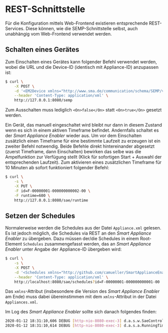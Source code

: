 # REST-Schnittstelle
Für die Konfiguration mittels Web-Frontend existieren entsprechende REST-Services. Diese können, wie die SEMP-Schnittstelle selbst, auch unabhängig vom Web-Frontend verwendet werden.

## Schalten eines Gerätes
Zum Einschalten eines Gerätes kann folgender Befehl verwendet werden, wobei die URL und die Device-ID (identisch mit Appliance-ID) anzupassen ist:

```bash
$ curl \
    -X POST \
    -d '<EM2Device xmlns="http://www.sma.de/communication/schema/SEMP/v1"><DeviceControl><DeviceId>F-00000001-000000000002-00</DeviceId><On>true</On></DeviceControl></EM2Device>' \
    --header 'Content-Type: application/xml' \
    http://127.0.0.1:8080/semp
```

Zum Ausschalten muss lediglich `<On>false</On>` statt `<On>true</On>` gesetzt werden.

Ein Gerät, das manuell eingeschaltet wird bleibt nur dann in diesem Zustand wenn es sich in einem aktiven Timeframe befindet. Andernfalls schaltet es der *Smart Appliance Enabler* wieder aus.
Um vor dem Einschalten zusätzlich einen Timeframe für eine bestimmte Laufzeit zu erzeugen ist ein zweiter Befehl notwendig. Beide Befehle direkt hintereinander abgesetzt (zuerst Timeframe, dann Einschalten) bewirken das selbe was die Ampelfunktion zur Verfügung stellt (Klick für sofortigen Start + Auswahl der entsprechenden Laufzeit).
Zum aktivieren eines zusätzlichen Timeframe für 10 Minuten ab sofort funktioniert folgender Befehl:

```bash
$ curl \
    -s \
    -X PUT \
    -F id=F-00000001-000000000002-00 \
    -F runtime=600 \
    http://127.0.0.1:8080/sae/runtime
```

## Setzen der Schedules
Normalerweise werden die Schedules aus der Datei `Appliance.xml` gelesen. Es ist jedoch möglich, die Schedules via REST an den *Smart Appliance Enabler* zu übergeben. Dazu müssen der/die Schedules in einem Root-Element `Schedules` zusammengefasst werden, das an *Smart Appliance Enabler* unter Angabe der Appliance-ID übergeben wird:

```bash
$ curl \
    -s \
    -X POST \
    -d '<Schedules xmlns="http://github.com/camueller/SmartApplianceEnabler/v1.4"><Schedule><RuntimeRequest min="1800" max="3600" /><DayTimeframe><Start hour="0" minute="0" second="0" /><End hour="18" minute="59" second="59" /></DayTimeframe></Schedule></Schedules>' \
    --header 'Content-Type: application/xml' \
    http://localhost:8080/sae/schedules?id=F-00000001-000000000001-00
```

Das `xmlns`-Attribut (insbesondere die Version des *Smart Appliance Enabler* am Ende) muss dabei übereinstimmen mit dem `xmlns`-Attribut in der Datei `Appliances.xml`.

Im Log des *Smart Appliance Enabler* sollte sich danach folgendes finden:

```bash
2020-01-12 18:31:10,606 DEBUG [http-nio-8080-exec-3] d.a.s.w.SaeController [SaeController.java:413] F-00000001-000000000099-00: Received request to activate 1 schedule(s)
2020-01-12 18:31:10,614 DEBUG [http-nio-8080-exec-3] d.a.s.a.RunningTimeMonitor [RunningTimeMonitor.java:82] F-00000001-000000000099-00: Using enabled time frame 00:00:00.000-18:59:59.000/1800s/3600s
```
